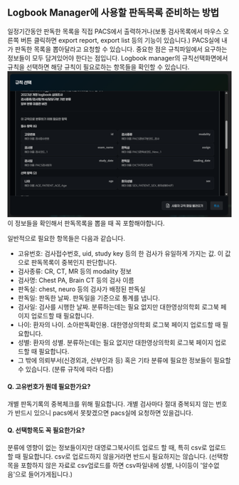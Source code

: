 ## Logbook Manager에 사용할 판독목록 준비하는 방법
일정기간동안 판독한 목록을 직접 PACS에서 출력하거나(보통 검사목록에서 마우스 오른쪽 버튼 클릭하면 export report, export list 등의 기능이 있습니다.) PACS실에 내가 판독한 목록을 뽑아달라고 요청할 수 있습니다.
중요한 점은 규칙파일에서 요구하는 정보들이 모두 담겨있어야 한다는 점입니다.
Logbook manager의 규칙선택화면에서 규칙을 선택하면 해당 규칙이 필요로하는 항목들을 확인할 수 있습니다.
![필요항목확인하기](/imgs/rule-columns.png)
이 정보들을 확인해서 판독목록을 뽑을 때 꼭 포함해야합니다.

일반적으로 필요한 항목들은 다음과 같습니다.
- 고유번호: 검사접수번호, uid, study key 등의 한 검사가 유일하게 가지는 값. 이 값으로 판독목록이 중복인지 판단합니다.
- 검사종류: CR, CT, MR 등의 modality 정보
- 검사명: Chest PA, Brain CT 등의 검사 이름
- 판독실: chest, neuro 등의 검사가 배정된 판독실
- 판독일: 판독한 날짜. 판독일을 기준으로 통계를 냅니다.
- 검사일: 검사를 시행한 날짜. 분류하는데는 필요 없지만 대한영상의학회 로그북 페이지 업로드할 때 필요합니다.
- 나이: 환자의 나이. 소아판독확인용. 대한영상의학회 로그북 페이지 업로드할 때 필요합니다.
- 성별: 환자의 성별. 분류하는데는 필요 없지만 대한영상의학회 로그북 페이지 업로드할 때 필요합니다.
- 그 밖에 의뢰부서(신경외과, 산부인과 등) 혹은 기타 분류에 필요한 정보들이 필요할 수 있습니다. (분류 규칙에 따라 다름)

#### Q. 고유번호가 뭔데 필요한가요?
개별 판독기록의 중복체크를 위해 필요합니다. 개별 검사마다 절대 중복되지 않는 번호가 반드시 있으니 pacs에서 못찾겠으면 pacs실에 요청하면 있을겁니다.

#### Q. 선택항목도 꼭 필요한가요?
분류에 영향이 없는 정보들이지만 대영로그북사이트 업로드 할 때, 특히 csv로 업로드할 때 필요합니다.
csv로 업로드하지 않을거라면 반드시 필요하지는 않습니다.
(선택항목을 포함하지 않은 자료로 csv업로드를 하면 csv파일내에 성별, 나이등이 '알수없음'으로 들어가게됩니다.)
